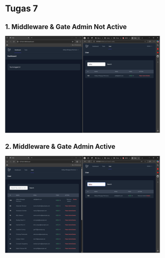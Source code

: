 # Tugas 7

## 1. Middleware & Gate Admin Not Active 
![alt text](screenshot/tugas7/1.png)
## 2. Middleware & Gate Admin Active
![alt text](screenshot/tugas7/2.png)